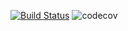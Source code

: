 [![Build Status](https://app.travis-ci.com/himax82/pasport_department.svg?branch=master)](https://app.travis-ci.com/himax82/pasport_department)
![codecov](https://codecov.io/gh/himax82/UrlShortCut/branch/master/graph/badge.svg?token=GMDHFHLXKR)

